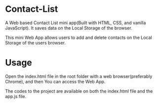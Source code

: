 # Contact-List
A Web based Contact List mini app(Built with HTML, CSS, and vanilla JavaScript). It saves data on the Local Storage of the browser.

This mini Web App allows users to add and delete contacts on the Local Storage of the users browser.

# Usage
Open the index.html file in the root folder with a web browser(preferably Chrome), and then You can access the Web App.

The codes to the project are available on both the index.html file and the app.js file.

